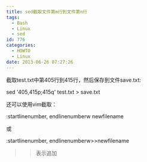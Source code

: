 ```yaml
---
title: sed截取文件第m行到文件第n行
tags:
  - Bash
  - Linux
  - sed
id: 776
categories:
  - HOWTO
  - Linux
date: 2013-06-26 07:27:26
---
```


截取test.txt中第405行到415行，然后保存到文件save.txt:

sed '405,415p;415q' test.txt > save.txt

还可以使用vim截取：

:startlinenumber, endlinenumberw newfilename

或 

:startlinenumber, endlinenumberw>>newfilename

>>表示追加
 